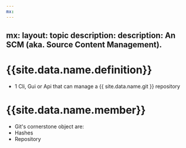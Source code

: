```yaml
---
mx:
---
```

mx:
  layout: topic
  description:  description: An SCM (aka. Source Content Management).
---




# {{site.data.name.definition}}
- 1 Cli, Gui or Api that can manage a {{ site.data.name.git }} repository
 
# {{site.data.name.member}}
- Git's cornerstone object are:
 - Hashes
 - Repository



